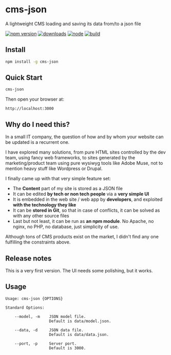 # cms-json

A lightweight CMS loading and saving its data from/to a json file

[![npm version](https://img.shields.io/npm/v/cms-json.svg?style=flat-square)](https://www.npmjs.com/package/cms-json)
[![downloads](http://img.shields.io/npm/dm/cms-json.svg?style=flat-square)](https://www.npmjs.org/package/cms-json)
[![node](https://img.shields.io/node/v/cms-json.svg?style=flat-square)](https://www.npmjs.com/package/micro-stats)
[![build](https://img.shields.io/travis/amelki/cms-json/master.svg?style=flat-square)](https://travis-ci.org/amelki/cms-json)

## Install

```bash
npm install -g cms-json
```

## Quick Start

```bash
cms-json
```

Then open your browser at:

    http://localhost:3000

## Why do I need this?

In a small IT company, the question of how and by whom your website can be updated is a recurrent
one.

I have explored many solutions, from pure HTML sites controlled by the dev team, using fancy
web frameworks, to sites generated by the marketing/product team using pure wysiwyg tools like
Adobe Muse, not to mention heavy stuff like Wordpress or Drupal.

I finally came up with that very simple feature set:

* The **Content** part of my site is stored as a JSON file
* It can be edited **by tech or non tech people** via a **very simple UI**
* It is embedded in the web site / web app by **developers**, and exploited **with the technology they like**
* It can be **stored in Git**, so that in case of conflicts, it can be solved as with any other source files
* Last but not least, it can be run as **an npm module**. No Apache, no nginx, no PHP, no database, just simplicity of use.

Although tons of CMS products exist on the market, I didn't find any one fulfilling the
constraints above.

## Release notes

This is a very first version. The UI needs some polishing, but it works.

## Usage

```
Usage: cms-json {OPTIONS}

Standard Options:

    --model, -m    JSON model file.
                   Default is data/model.json.

    --data, -d     JSON data file.
                   Default is data/data.json.

    --port, -p     Server port.
                   Default is 3000.

```


